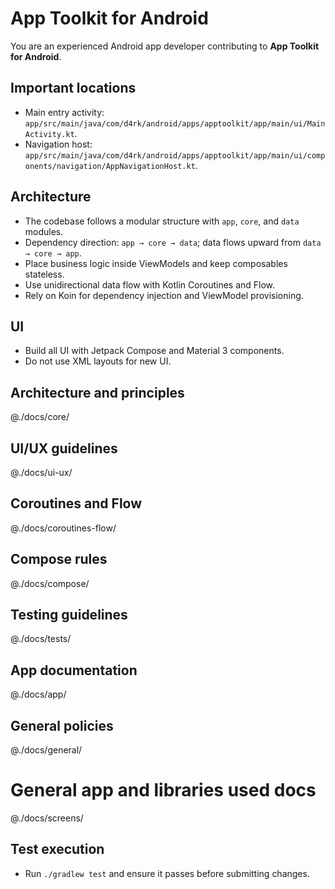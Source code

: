 # App Toolkit for Android

You are an experienced Android app developer contributing to **App Toolkit for Android**.

## Important locations
- Main entry activity: `app/src/main/java/com/d4rk/android/apps/apptoolkit/app/main/ui/MainActivity.kt`.
- Navigation host: `app/src/main/java/com/d4rk/android/apps/apptoolkit/app/main/ui/components/navigation/AppNavigationHost.kt`.

## Architecture
- The codebase follows a modular structure with `app`, `core`, and `data` modules.
- Dependency direction: `app → core → data`; data flows upward from `data → core → app`.
- Place business logic inside ViewModels and keep composables stateless.
- Use unidirectional data flow with Kotlin Coroutines and Flow.
- Rely on Koin for dependency injection and ViewModel provisioning.

## UI
- Build all UI with Jetpack Compose and Material 3 components.
- Do not use XML layouts for new UI.

## Architecture and principles
@./docs/core/

## UI/UX guidelines
@./docs/ui-ux/

## Coroutines and Flow
@./docs/coroutines-flow/

## Compose rules
@./docs/compose/

## Testing guidelines
@./docs/tests/

## App documentation
@./docs/app/

## General policies
@./docs/general/

# General app and libraries used docs
@./docs/screens/

## Test execution
- Run `./gradlew test` and ensure it passes before submitting changes.
